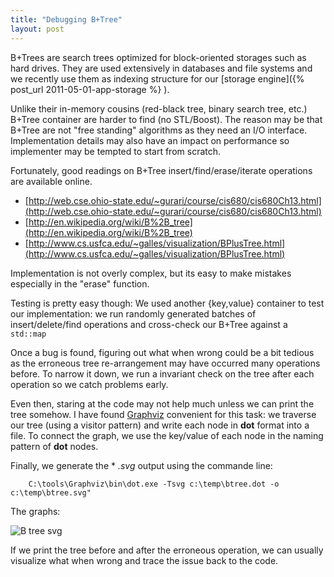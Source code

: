 ```yaml
---
title: "Debugging B+Tree"
layout: post
---
```


B+Trees are search trees optimized for block-oriented storages such as hard drives. They are used extensively in databases and file systems and we recently use them as indexing structure for our [storage engine]({% post_url 2011-05-01-app-storage %} ).

Unlike their in-memory cousins (red-black tree, binary search tree, etc.) B+Tree container are harder to find (no STL/Boost). The reason may be that B+Tree are not "free standing" algorithms as they need an I/O interface. Implementation details may also have an impact on performance so implementer may be tempted to start from scratch. 

Fortunately, good readings on B+Tree insert/find/erase/iterate operations are available online.

- [http://web.cse.ohio-state.edu/~gurari/course/cis680/cis680Ch13.html](http://web.cse.ohio-state.edu/~gurari/course/cis680/cis680Ch13.html)
- [http://en.wikipedia.org/wiki/B%2B_tree](http://en.wikipedia.org/wiki/B%2B_tree)
- [http://www.cs.usfca.edu/~galles/visualization/BPlusTree.html](http://www.cs.usfca.edu/~galles/visualization/BPlusTree.html)


Implementation is not overly complex, but its easy to make mistakes especially in the "erase" function. 

Testing is pretty easy though: We used another {key,value} container to test our implementation: we run randomly generated batches of insert/delete/find operations and cross-check our B+Tree against a <code>std::map</code>

Once a bug is found, figuring out what when wrong could be a bit tedious as the erroneous tree re-arrangement may have occurred many operations before.  To narrow it down, we run a invariant check on the tree after each operation so we catch problems early.

Even then, staring at the code may not help much unless we can print the tree somehow. I have found [Graphviz](http://www.graphviz.org/) convenient for this task: we traverse our tree (using a visitor pattern) and write each node in **dot** format  into a file.
To connect the graph, we use the key/value of each node in the naming pattern of **dot** nodes.

Finally, we generate the * *.svg* output using the commande line:

		C:\tools\Graphviz\bin\dot.exe -Tsvg c:\temp\btree.dot -o c:\temp\btree.svg"

The graphs:

![B tree svg]({{site.baseurl}}/assets/images/btree-sample.png)

If we print the tree before and after the erroneous operation, we can usually visualize what when wrong and trace the issue back to the code.
 


  





 


 





   